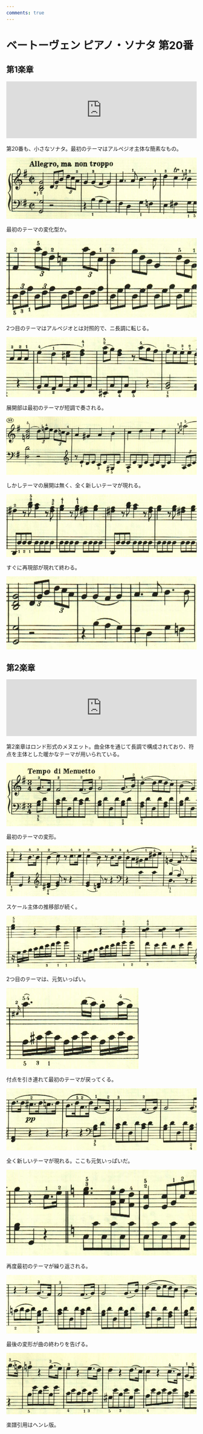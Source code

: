 ```yaml
---
comments: true
---
```


# ベートーヴェン ピアノ・ソナタ 第20番

## 第1楽章

<iframe allow="autoplay *; encrypted-media *;" frameborder="0" height="150" style="width:100%;max-width:660px;overflow:hidden;background:transparent;" sandbox="allow-forms allow-popups allow-same-origin allow-scripts allow-storage-access-by-user-activation allow-top-navigation-by-user-activation" src="https://embed.music.apple.com/us/album/piano-sonata-no-20-in-g-major-op-49-no-2-i-andante/961808697?i=961809069&app=music"></iframe>

第20番も、小さなソナタ。最初のテーマはアルペジオ主体な簡素なもの。

<img src="934.jpg">

最初のテーマの変化型か。

<img src="932.jpg">

2つ目のテーマはアルペジオとは対照的で、ニ長調に転じる。

<img src="933.jpg">

展開部は最初のテーマが短調で奏される。

<img src="930.jpg">

しかしテーマの展開は無く、全く新しいテーマが現れる。

<img src="931.jpg">

すぐに再現部が現れて終わる。

<img src="929.jpg">

## 第2楽章

<iframe allow="autoplay *; encrypted-media *;" frameborder="0" height="150" style="width:100%;max-width:660px;overflow:hidden;background:transparent;" sandbox="allow-forms allow-popups allow-same-origin allow-scripts allow-storage-access-by-user-activation allow-top-navigation-by-user-activation" src="https://embed.music.apple.com/us/album/piano-sonata-no-20-in-g-major-op-49-no-2-ii-rondo-allegro/961808697?i=961809070&app=music"></iframe>

第2楽章はロンド形式のメヌエット。曲全体を通じて長調で構成されており、符点を主体とした暖かなテーマが用いられている。

<img src="937.jpg">

最初のテーマの変形。

<img src="939.jpg">

スケール主体の推移部が続く。

<img src="940.jpg">

2つ目のテーマは、元気いっぱい。

<img src="936.jpg">

付点を引き連れて最初のテーマが戻ってくる。

<img src="938.jpg">

全く新しいテーマが現れる。ここも元気いっぱいだ。

<img src="941.jpg">

再度最初のテーマが繰り返される。

<img src="942.jpg">

最後の変形が曲の終わりを告げる。

<img src="943.jpg">

楽譜引用はヘンレ版。
